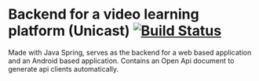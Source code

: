 # Backend for a video learning platform (Unicast) [![Build Status](https://travis-ci.org/unizar-30226-2019-03/proyecto_software_backend.svg?branch=master)](https://travis-ci.org/unizar-30226-2019-03/proyecto_software_backend)
Made with Java Spring, serves as the backend for a web based application and an Android based application.
Contains an Open Api document to generate api clients automatically. 
